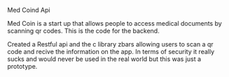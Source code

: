 Med Coind Api

Med Coin is a start up that allows people to access medical documents by scanning qr codes. This is the code for the backend.

Created a Restful api and the c library zbars allowing users to scan a qr code and recive the information on the app. In terms of security it really sucks and would never be used in the real world but this was just a prototype.

